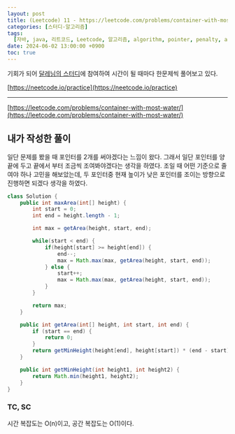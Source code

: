 ```yaml
---
layout: post
title: (Leetcode) 11 - https://leetcode.com/problems/container-with-most-water/
categories: [스터디-알고리즘]
tags:
  [자바, java, 리트코드, Leetcode, 알고리즘, algorithm, pointer, penalty, array]
date: 2024-06-02 13:00:00 +0900
toc: true
---
```


기회가 되어 [달레님의 스터디](https://github.com/DaleStudy/leetcode-study)에 참여하여 시간이 될 때마다 한문제씩 풀어보고 있다.

[https://neetcode.io/practice](https://neetcode.io/practice)

---

[https://leetcode.com/problems/container-with-most-water/](https://leetcode.com/problems/container-with-most-water/)

## 내가 작성한 풀이

일단 문제를 봤을 때 포인터를 2개를 써야겠다는 느낌이 왔다. 그래서 일단 포인터를 양 끝에 두고 끝에서 부터 조금씩 조여봐야겠다는 생각을 하였다.
조일 때 어떤 기준으로 줄여야 하나 고민을 해보았는데, 두 포인터중 현재 높이가 낮은 포인터를 조이는 방향으로 진행하면 되겠다 생각을 하였다.

```java
class Solution {
    public int maxArea(int[] height) {
        int start = 0;
        int end = height.length - 1;

        int max = getArea(height, start, end);

        while(start < end) {
            if(height[start] >= height[end]) {
                end--;
                max = Math.max(max, getArea(height, start, end));
            } else {
                start++;
                max = Math.max(max, getArea(height, start, end));
            }
        }

        return max;
    }

    public int getArea(int[] height, int start, int end) {
        if (start == end) {
            return 0;
        }
        return getMinHeight(height[end], height[start]) * (end - start);
    }

    public int getMinHeight(int height1, int height2) {
        return Math.min(height1, height2);
    }
}
```

### TC, SC

시간 복잡도는 O(n)이고, 공간 복잡도는 O(1)이다.
